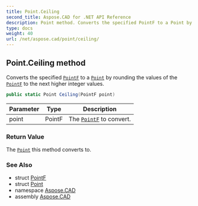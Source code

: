 ```yaml
---
title: Point.Ceiling
second_title: Aspose.CAD for .NET API Reference
description: Point method. Converts the specified PointF to a Point by rounding the values of the PointF to the next higher integer values
type: docs
weight: 40
url: /net/aspose.cad/point/ceiling/
---
```

## Point.Ceiling method

Converts the specified [`PointF`](../../pointf/) to a [`Point`](../) by rounding the values of the [`PointF`](../../pointf/) to the next higher integer values.

```csharp
public static Point Ceiling(PointF point)
```

| Parameter | Type | Description |
| --- | --- | --- |
| point | PointF | The [`PointF`](../../pointf/) to convert. |

### Return Value

The [`Point`](../) this method converts to.

### See Also

* struct [PointF](../../pointf/)
* struct [Point](../)
* namespace [Aspose.CAD](../../point/)
* assembly [Aspose.CAD](../../../)


